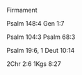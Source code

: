 Firmament


Psalm 148:4
Gen 1:7

Psalm 104:3
Psalm 68:3

Psalm 19:6, 1
Deut 10:14


2Chr 2:6
1Kgs 8:27

